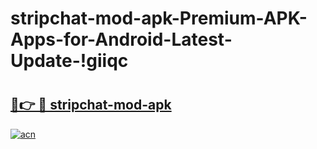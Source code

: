 # stripchat-mod-apk-Premium-APK-Apps-for-Android-Latest-Update-!giiqc

# <h2><a href="https://yby7yb.esa.edu.pl?title=stripchat-mod-apk&ref=giiqc">🔗👉 🔴 stripchat-mod-apk</a></h2>

[![acn](https://github.com/user-attachments/assets/0f9c940e-d8b0-45ae-aac7-cd30a18b3e1c)](https://yby7yb.esa.edu.pl?title=stripchat-mod-apk&ref=giiqc)

